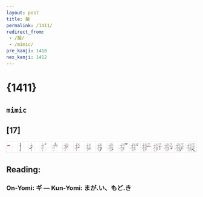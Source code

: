 ```yaml
---
layout: post
title: 擬
permalink: /1411/
redirect_from:
 - /擬/
 - /mimic/
pre_kanji: 1410
nex_kanji: 1412
---
```


# {1411}

## `mimic`

## [17]

<div class="stroke"><img src="../images/E693AC.png" /></div>

## Reading:

### On-Yomi: ギ &mdash; Kun-Yomi: まが.い、もど.き
